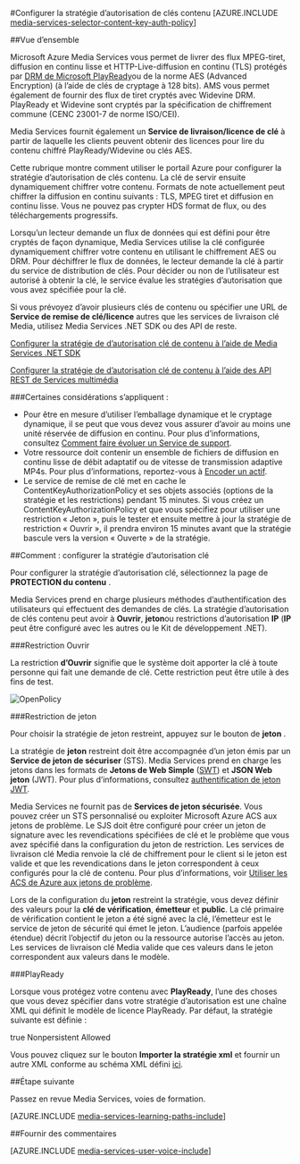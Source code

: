 <properties 
    pageTitle="Configurer la stratégie de d’autorisation clé de contenu via le portail Azure | Microsoft Azure" 
    description="Découvrez comment configurer une stratégie d’autorisation pour une clé de contenu." 
    services="media-services" 
    documentationCenter="" 
    authors="juliako" 
    manager="erikre" 
    editor=""/>

<tags 
    ms.service="media-services" 
    ms.workload="media" 
    ms.tgt_pltfrm="na" 
    ms.devlang="na" 
    ms.topic="article" 
    ms.date="10/12/2016" 
    ms.author="juliako"/>



#<a name="configure-content-key-authorization-policy"></a>Configurer la stratégie d’autorisation de clés contenu
[AZURE.INCLUDE [media-services-selector-content-key-auth-policy](../../includes/media-services-selector-content-key-auth-policy.md)]


##<a name="overview"></a>Vue d’ensemble

Microsoft Azure Media Services vous permet de livrer des flux MPEG-tiret, diffusion en continu lisse et HTTP-Live-diffusion en continu (TLS) protégés par [DRM de Microsoft PlayReady](https://www.microsoft.com/playready/overview/)ou de la norme AES (Advanced Encryption) (à l’aide de clés de cryptage à 128 bits). AMS vous permet également de fournir des flux de tiret cryptés avec Widevine DRM. PlayReady et Widevine sont cryptés par la spécification de chiffrement commune (CENC 23001-7 de norme ISO/CEI).

Media Services fournit également un **Service de livraison/licence de clé** à partir de laquelle les clients peuvent obtenir des licences pour lire du contenu chiffré PlayReady/Widevine ou clés AES.

Cette rubrique montre comment utiliser le portail Azure pour configurer la stratégie d’autorisation de clés contenu. La clé de servir ensuite dynamiquement chiffrer votre contenu. Formats de note actuellement peut chiffrer la diffusion en continu suivants : TLS, MPEG tiret et diffusion en continu lisse. Vous ne pouvez pas crypter HDS format de flux, ou des téléchargements progressifs.

Lorsqu’un lecteur demande un flux de données qui est défini pour être cryptés de façon dynamique, Media Services utilise la clé configurée dynamiquement chiffrer votre contenu en utilisant le chiffrement AES ou DRM. Pour déchiffrer le flux de données, le lecteur demande la clé à partir du service de distribution de clés. Pour décider ou non de l’utilisateur est autorisé à obtenir la clé, le service évalue les stratégies d’autorisation que vous avez spécifiée pour la clé.


Si vous prévoyez d’avoir plusieurs clés de contenu ou spécifier une URL de **Service de remise de clé/licence** autres que les services de livraison clé Media, utilisez Media Services .NET SDK ou des API de reste.

[Configurer la stratégie de d’autorisation clé de contenu à l’aide de Media Services .NET SDK](media-services-dotnet-configure-content-key-auth-policy.md)

[Configurer la stratégie de d’autorisation clé de contenu à l’aide des API REST de Services multimédia](media-services-rest-configure-content-key-auth-policy.md)

###<a name="some-considerations-apply"></a>Certaines considérations s’appliquent :

- Pour être en mesure d’utiliser l’emballage dynamique et le cryptage dynamique, il se peut que vous devez vous assurer d’avoir au moins une unité réservée de diffusion en continu. Pour plus d’informations, consultez [Comment faire évoluer un Service de support](media-services-portal-manage-streaming-endpoints.md).
- Votre ressource doit contenir un ensemble de fichiers de diffusion en continu lisse de débit adaptatif ou de vitesse de transmission adaptive MP4s. Pour plus d’informations, reportez-vous à [Encoder un actif](media-services-encode-asset.md).
- Le service de remise de clé met en cache le ContentKeyAuthorizationPolicy et ses objets associés (options de la stratégie et les restrictions) pendant 15 minutes.  Si vous créez un ContentKeyAuthorizationPolicy et que vous spécifiez pour utiliser une restriction « Jeton », puis le tester et ensuite mettre à jour la stratégie de restriction « Ouvrir », il prendra environ 15 minutes avant que la stratégie bascule vers la version « Ouverte » de la stratégie.


##<a name="how-to-configure-the-key-authorization-policy"></a>Comment : configurer la stratégie d’autorisation clé

Pour configurer la stratégie d’autorisation clé, sélectionnez la page de **PROTECTION du contenu** .

Media Services prend en charge plusieurs méthodes d’authentification des utilisateurs qui effectuent des demandes de clés. La stratégie d’autorisation de clés contenu peut avoir à **Ouvrir**, **jeton**ou restrictions d’autorisation **IP** (**IP** peut être configuré avec les autres ou le Kit de développement .NET).

###<a name="open-restriction"></a>Restriction Ouvrir

La restriction **d’Ouvrir** signifie que le système doit apporter la clé à toute personne qui fait une demande de clé. Cette restriction peut être utile à des fins de test.

![OpenPolicy][open_policy]

###<a name="token-restriction"></a>Restriction de jeton

Pour choisir la stratégie de jeton restreint, appuyez sur le bouton de **jeton** .

La stratégie de **jeton** restreint doit être accompagnée d’un jeton émis par un **Service de jeton de sécuriser** (STS). Media Services prend en charge les jetons dans les formats de **Jetons de Web Simple** ([SWT](https://msdn.microsoft.com/library/gg185950.aspx#BKMK_2)) et **JSON Web jeton** (JWT). Pour plus d’informations, consultez [authentification de jeton JWT](http://www.gtrifonov.com/2015/01/03/jwt-token-authentication-in-azure-media-services-and-dynamic-encryption/).

Media Services ne fournit pas de **Services de jeton sécurisée**. Vous pouvez créer un STS personnalisé ou exploiter Microsoft Azure ACS aux jetons de problème. Le SJS doit être configuré pour créer un jeton de signature avec les revendications spécifiées de clé et le problème que vous avez spécifié dans la configuration du jeton de restriction. Les services de livraison clé Media renvoie la clé de chiffrement pour le client si le jeton est valide et que les revendications dans le jeton correspondent à ceux configurés pour la clé de contenu. Pour plus d’informations, voir [Utiliser les ACS de Azure aux jetons de problème](http://mingfeiy.com/acs-with-key-services).

Lors de la configuration du **jeton** restreint la stratégie, vous devez définir des valeurs pour la **clé de vérification**, **émetteur** et **public**. La clé primaire de vérification contient le jeton a été signé avec la clé, l’émetteur est le service de jeton de sécurité qui émet le jeton. L’audience (parfois appelée étendue) décrit l’objectif du jeton ou la ressource autorise l’accès au jeton. Les services de livraison clé Media valide que ces valeurs dans le jeton correspondent aux valeurs dans le modèle.

###<a name="playready"></a>PlayReady

Lorsque vous protégez votre contenu avec **PlayReady**, l’une des choses que vous devez spécifier dans votre stratégie d’autorisation est une chaîne XML qui définit le modèle de licence PlayReady. Par défaut, la stratégie suivante est définie :

<PlayReadyLicenseResponseTemplate xmlns:i="http://www.w3.org/2001/XMLSchema-instance" xmlns="http://schemas.microsoft.com/Azure/MediaServices/KeyDelivery/PlayReadyTemplate/v1">
      <LicenseTemplates>
        <PlayReadyLicenseTemplate><AllowTestDevices>true</AllowTestDevices>
          <ContentKey i:type="ContentEncryptionKeyFromHeader" />
          <LicenseType>Nonpersistent</LicenseType>
          <PlayRight>
            <AllowPassingVideoContentToUnknownOutput>Allowed</AllowPassingVideoContentToUnknownOutput>
          </PlayRight>
        </PlayReadyLicenseTemplate>
      </LicenseTemplates>
    </PlayReadyLicenseResponseTemplate>

Vous pouvez cliquez sur le bouton **Importer la stratégie xml** et fournir un autre XML conforme au schéma XML défini [ici](https://msdn.microsoft.com/library/azure/dn783459.aspx).


##<a name="next-step"></a>Étape suivante

Passez en revue Media Services, voies de formation.

[AZURE.INCLUDE [media-services-learning-paths-include](../../includes/media-services-learning-paths-include.md)]

##<a name="provide-feedback"></a>Fournir des commentaires

[AZURE.INCLUDE [media-services-user-voice-include](../../includes/media-services-user-voice-include.md)]





[open_policy]: ./media/media-services-portal-configure-content-key-auth-policy/media-services-protect-content-with-open-restriction.png
[token_policy]: ./media/media-services-key-authorization-policy/media-services-protect-content-with-token-restriction.png

